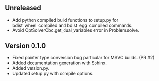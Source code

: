 Unreleased
----------
* Add python compiled build functions to setup.py for bdist_wheel_compiled and bdist_egg_compiled commands.
* Avoid OptSolverCbc.get_dual_variables error in Problem.solve.

Version 0.1.0
-------------
* Fixed pointer type conversion bug particular for MSVC builds. (PR #2)
* Added documentation generation with Sphinx.
* Added version.py.
* Updated setup.py with compile options.
